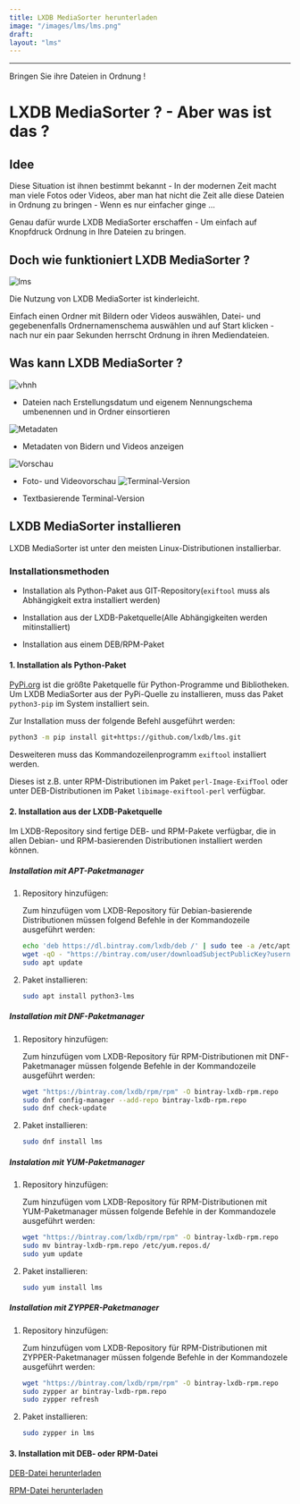 ```yaml
---
title: LXDB MediaSorter herunterladen
image: "/images/lms/lms.png"
draft:
layout: "lms"
---
```


---
Bringen Sie ihre Dateien in Ordnung !

# LXDB MediaSorter ? - Aber was ist das ?

## Idee

Diese Situation ist ihnen bestimmt bekannt - In der modernen Zeit macht man viele Fotos oder Videos, aber man hat nicht die Zeit alle diese Dateien in Ordnung zu bringen - Wenn es nur einfacher ginge ...

Genau dafür wurde LXDB MediaSorter erschaffen - Um einfach auf Knopfdruck Ordnung in Ihre Dateien zu bringen.

## Doch wie funktioniert LXDB MediaSorter ?

![lms](/images/lms/lms-1.png)

Die Nutzung von LXDB MediaSorter ist kinderleicht.

Einfach einen Ordner mit Bildern oder Videos auswählen, Datei- und gegebenenfalls Ordnernamenschema auswählen und auf Start klicken - nach nur ein paar Sekunden herrscht Ordnung in ihren Mediendateien.

## Was kann LXDB MediaSorter ?

![vhnh](/images/lms/vorher-nachher-bt.png)

- Dateien nach Erstellungsdatum und eigenem Nennungschema umbenennen und in Ordner einsortieren

![Metadaten](/images/lms/lms-metadata.png)

- Metadaten von Bidern und Videos anzeigen

![Vorschau](/images/lms/lms-preview.png)

- Foto- und Videovorschau
![Terminal-Version](/images/lms/lms-cli.png)

- Textbasierende Terminal-Version

## LXDB MediaSorter installieren

LXDB MediaSorter ist unter den meisten Linux-Distributionen installierbar.

### Installationsmethoden

- Installation als Python-Paket aus GIT-Repository(```exiftool``` muss als Abhängigkeit extra installiert werden)

- Installation aus der LXDB-Paketquelle(Alle Abhängigkeiten werden mitinstalliert)

- Installation aus einem DEB/RPM-Paket

#### 1. Installation als Python-Paket

[PyPi.org](https://pypi.org) ist die größte Paketquelle für Python-Programme und Bibliotheken. Um LXDB MediaSorter aus der PyPi-Quelle zu installieren, muss das Paket ```python3-pip``` im System installiert sein.

Zur Installation muss der folgende Befehl ausgeführt werden:

```bash
python3 -m pip install git+https://github.com/lxdb/lms.git
```

Desweiteren muss das Kommandozeilenprogramm `exiftool` installiert werden.

Dieses ist z.B. unter RPM-Distributionen im Paket `perl-Image-ExifTool` oder unter DEB-Distributionen im Paket `libimage-exiftool-perl` verfügbar.

#### 2. Installation aus der LXDB-Paketquelle

Im LXDB-Repository sind fertige DEB- und RPM-Pakete verfügbar, die in allen Debian- und RPM-basierenden Distributionen installiert werden können.

##### Installation mit APT-Paketmanager

1. Repository hinzufügen:

   Zum hinzufügen vom LXDB-Repository für Debian-basierende Distributionen müssen folgend Befehle in der Kommandozeile ausgeführt werden:

   ```bash
   echo 'deb https://dl.bintray.com/lxdb/deb /' | sudo tee -a /etc/apt/sources.list
   wget -qO - "https://bintray.com/user/downloadSubjectPublicKey?username=bintray" | sudo apt-key add -
   sudo apt update
   ```

2. Paket installieren:

   ```bash
   sudo apt install python3-lms
   ```

##### Installation mit DNF-Paketmanager

1. Repository hinzufügen:

   Zum hinzufügen vom LXDB-Repository für RPM-Distributionen mit DNF-Paketmanager müssen folgende Befehle in der Kommandozeile ausgeführt werden:

   ```bash
   wget "https://bintray.com/lxdb/rpm/rpm" -O bintray-lxdb-rpm.repo
   sudo dnf config-manager --add-repo bintray-lxdb-rpm.repo
   sudo dnf check-update
   ```

2. Paket installieren:

   ```bash
   sudo dnf install lms
   ```

##### Instalation mit YUM-Paketmanager

1. Repository hinzufügen:

   Zum hinzufügen vom LXDB-Repository für RPM-Distributionen mit YUM-Paketmanager müssen folgende Befehle in der Kommandozele ausgeführt werden:

   ```bash
   wget "https://bintray.com/lxdb/rpm/rpm" -O bintray-lxdb-rpm.repo
   sudo mv bintray-lxdb-rpm.repo /etc/yum.repos.d/
   sudo yum update
   ```

2. Paket installieren:

   ```bash
   sudo yum install lms
   ```

##### Installation mit ZYPPER-Paketmanager

1. Repository hinzufügen:

   Zum hinzufügen vom LXDB-Repository für RPM-Distributionen mit ZYPPER-Paketmanager müssen folgende Befehle in der Kommandozele ausgeführt werden:

   ```bash
   wget "https://bintray.com/lxdb/rpm/rpm" -O bintray-lxdb-rpm.repo
   sudo zypper ar bintray-lxdb-rpm.repo
   sudo zypper refresh
   ```

2. Paket installieren:

   ```bash
   sudo zypper in lms
   ```

#### 3. Installation mit DEB- oder RPM-Datei

[DEB-Datei herunterladen](https://dl.bintray.com/lxdb/deb/lms_2020.4_amd64.deb)

[RPM-Datei herunterladen](https://dl.bintray.com/lxdb/rpm/lms_2020.4_amd64.rpm)
